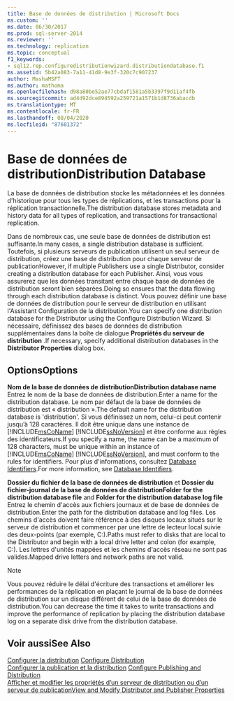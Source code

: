 ```yaml
---
title: Base de données de distribution | Microsoft Docs
ms.custom: ''
ms.date: 06/30/2017
ms.prod: sql-server-2014
ms.reviewer: ''
ms.technology: replication
ms.topic: conceptual
f1_keywords:
- sql12.rep.configuredistributionwizard.distributiondatabase.f1
ms.assetid: 5b42a083-7a11-41d8-9e3f-320c7c907237
author: MashaMSFT
ms.author: mathoma
ms.openlocfilehash: d98a80be52ae77cbdaf1581a5b3397f9d11af4fb
ms.sourcegitcommit: ad4d92dce894592a259721a1571b1d8736abacdb
ms.translationtype: MT
ms.contentlocale: fr-FR
ms.lasthandoff: 08/04/2020
ms.locfileid: "87601372"
---
```

# <a name="distribution-database"></a><span data-ttu-id="455de-102">Base de données de distribution</span><span class="sxs-lookup"><span data-stu-id="455de-102">Distribution Database</span></span>
  <span data-ttu-id="455de-103">La base de données de distribution stocke les métadonnées et les données d'historique pour tous les types de réplications, et les transactions pour la réplication transactionnelle.</span><span class="sxs-lookup"><span data-stu-id="455de-103">The distribution database stores metadata and history data for all types of replication, and transactions for transactional replication.</span></span>  
  
 <span data-ttu-id="455de-104">Dans de nombreux cas, une seule base de données de distribution est suffisante.</span><span class="sxs-lookup"><span data-stu-id="455de-104">In many cases, a single distribution database is sufficient.</span></span> <span data-ttu-id="455de-105">Toutefois, si plusieurs serveurs de publication utilisent un seul serveur de distribution, créez une base de distribution pour chaque serveur de publication</span><span class="sxs-lookup"><span data-stu-id="455de-105">However, if multiple Publishers use a single Distributor, consider creating a distribution database for each Publisher.</span></span> <span data-ttu-id="455de-106">Ainsi, vous vous assurerez que les données transitant entre chaque base de données de distribution seront bien séparées.</span><span class="sxs-lookup"><span data-stu-id="455de-106">Doing so ensures that the data flowing through each distribution database is distinct.</span></span> <span data-ttu-id="455de-107">Vous pouvez définir une base de données de distribution pour le serveur de distribution en utilisant l'Assistant Configuration de la distribution.</span><span class="sxs-lookup"><span data-stu-id="455de-107">You can specify one distribution database for the Distributor using the Configure Distribution Wizard.</span></span> <span data-ttu-id="455de-108">Si nécessaire, définissez des bases de données de distribution supplémentaires dans la boîte de dialogue **Propriétés du serveur de distribution** .</span><span class="sxs-lookup"><span data-stu-id="455de-108">If necessary, specify additional distribution databases in the **Distributor Properties** dialog box.</span></span>  
  
## <a name="options"></a><span data-ttu-id="455de-109">Options</span><span class="sxs-lookup"><span data-stu-id="455de-109">Options</span></span>  
 <span data-ttu-id="455de-110">**Nom de la base de données de distribution**</span><span class="sxs-lookup"><span data-stu-id="455de-110">**Distribution database name**</span></span>  
 <span data-ttu-id="455de-111">Entrez le nom de la base de données de distribution.</span><span class="sxs-lookup"><span data-stu-id="455de-111">Enter a name for the distribution database.</span></span> <span data-ttu-id="455de-112">Le nom par défaut de la base de données de distribution est « distribution ».</span><span class="sxs-lookup"><span data-stu-id="455de-112">The default name for the distribution database is 'distribution'.</span></span> <span data-ttu-id="455de-113">Si vous définissez un nom, celui-ci peut contenir jusqu’à 128 caractères. Il doit être unique dans une instance de [!INCLUDE[msCoName](../../includes/msconame-md.md)] [!INCLUDE[ssNoVersion](../../includes/ssnoversion-md.md)] et être conforme aux règles des identificateurs.</span><span class="sxs-lookup"><span data-stu-id="455de-113">If you specify a name, the name can be a maximum of 128 characters, must be unique within an instance of [!INCLUDE[msCoName](../../includes/msconame-md.md)] [!INCLUDE[ssNoVersion](../../includes/ssnoversion-md.md)], and must conform to the rules for identifiers.</span></span> <span data-ttu-id="455de-114">Pour plus d'informations, consultez [Database Identifiers](../databases/database-identifiers.md).</span><span class="sxs-lookup"><span data-stu-id="455de-114">For more information, see [Database Identifiers](../databases/database-identifiers.md).</span></span>  
  
 <span data-ttu-id="455de-115">**Dossier du fichier de la base de données de distribution** et **Dossier du fichier-journal de la base de données de distribution**</span><span class="sxs-lookup"><span data-stu-id="455de-115">**Folder for the distribution database file** and **Folder for the distribution database log file**</span></span>  
 <span data-ttu-id="455de-116">Entrez le chemin d'accès aux fichiers journaux et de base de données de distribution.</span><span class="sxs-lookup"><span data-stu-id="455de-116">Enter the path for the distribution database and log files.</span></span> <span data-ttu-id="455de-117">Les chemins d'accès doivent faire référence à des disques locaux situés sur le serveur de distribution et commencer par une lettre de lecteur local suivie des deux-points (par exemple, C:).</span><span class="sxs-lookup"><span data-stu-id="455de-117">Paths must refer to disks that are local to the Distributor and begin with a local drive letter and colon (for example, C:).</span></span> <span data-ttu-id="455de-118">Les lettres d'unités mappées et les chemins d'accès réseau ne sont pas valides.</span><span class="sxs-lookup"><span data-stu-id="455de-118">Mapped drive letters and network paths are not valid.</span></span>  
  
> [!NOTE]  
>  <span data-ttu-id="455de-119">Vous pouvez réduire le délai d'écriture des transactions et améliorer les performances de la réplication en plaçant le journal de la base de données de distribution sur un disque différent de celui de la base de données de distribution.</span><span class="sxs-lookup"><span data-stu-id="455de-119">You can decrease the time it takes to write transactions and improve the performance of replication by placing the distribution database log on a separate disk drive from the distribution database.</span></span>  
  
## <a name="see-also"></a><span data-ttu-id="455de-120">Voir aussi</span><span class="sxs-lookup"><span data-stu-id="455de-120">See Also</span></span>  
 <span data-ttu-id="455de-121">[Configurer la distribution](configure-distribution.md) </span><span class="sxs-lookup"><span data-stu-id="455de-121">[Configure Distribution](configure-distribution.md) </span></span>  
 <span data-ttu-id="455de-122">[Configurer la publication et la distribution](configure-publishing-and-distribution.md) </span><span class="sxs-lookup"><span data-stu-id="455de-122">[Configure Publishing and Distribution](configure-publishing-and-distribution.md) </span></span>  
 [<span data-ttu-id="455de-123">Afficher et modifier les propriétés d’un serveur de distribution ou d’un serveur de publication</span><span class="sxs-lookup"><span data-stu-id="455de-123">View and Modify Distributor and Publisher Properties</span></span>](view-and-modify-distributor-and-publisher-properties.md)  
  
  
